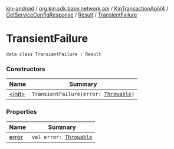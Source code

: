 [kin-android](../../../../../index.md) / [org.kin.sdk.base.network.api](../../../../index.md) / [KinTransactionApiV4](../../../index.md) / [GetServiceConfigResponse](../../index.md) / [Result](../index.md) / [TransientFailure](./index.md)

# TransientFailure

`data class TransientFailure : Result`

### Constructors

| Name | Summary |
|---|---|
| [&lt;init&gt;](-init-.md) | `TransientFailure(error: `[`Throwable`](https://kotlinlang.org/api/latest/jvm/stdlib/kotlin/-throwable/index.html)`)` |

### Properties

| Name | Summary |
|---|---|
| [error](error.md) | `val error: `[`Throwable`](https://kotlinlang.org/api/latest/jvm/stdlib/kotlin/-throwable/index.html) |
